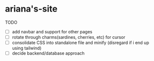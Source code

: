 # ariana's-site

TODO
- [ ] add navbar and support for other pages
- [ ] rotate through charms(sardines, cherries, etc) for cursor
- [ ] consolidate CSS into standalone file and minify (disregard if i end up using tailwind)
- [ ] decide backend/database approach
